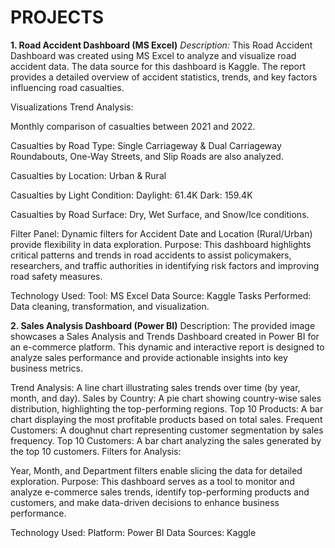 # PROJECTS
**1. Road Accident Dashboard (MS Excel)**
_Description:_
This Road Accident Dashboard was created using MS Excel to analyze and visualize road accident data. The data source for this dashboard is Kaggle. The report provides a detailed overview of accident statistics, trends, and key factors influencing road casualties.

Visualizations Trend Analysis:

Monthly comparison of casualties between 2021 and 2022.

Casualties by Road Type:
Single Carriageway & Dual Carriageway
Roundabouts, One-Way Streets, and Slip Roads are also analyzed.

Casualties by Location:
Urban & Rural

Casualties by Light Condition:
Daylight: 61.4K
Dark: 159.4K

Casualties by Road Surface:
Dry, Wet Surface, and Snow/Ice conditions.

Filter Panel:
Dynamic filters for Accident Date and Location (Rural/Urban) provide flexibility in data exploration.
Purpose:
This dashboard highlights critical patterns and trends in road accidents to assist policymakers, researchers, and traffic authorities in identifying risk factors and improving road safety measures.

Technology Used:
Tool: MS Excel
Data Source: Kaggle
Tasks Performed: Data cleaning, transformation, and visualization.


**2. Sales Analysis Dashboard (Power BI)**
Description:
The provided image showcases a Sales Analysis and Trends Dashboard created in Power BI for an e-commerce platform. This dynamic and interactive report is designed to analyze sales performance and provide actionable insights into key business metrics.

Trend Analysis:
A line chart illustrating sales trends over time (by year, month, and day).
Sales by Country:
A pie chart showing country-wise sales distribution, highlighting the top-performing regions.
Top 10 Products:
A bar chart displaying the most profitable products based on total sales.
Frequent Customers:
A doughnut chart representing customer segmentation by sales frequency.
Top 10 Customers:
A bar chart analyzing the sales generated by the top 10 customers.
Filters for Analysis:

Year, Month, and Department filters enable slicing the data for detailed exploration.
Purpose:
This dashboard serves as a tool to monitor and analyze e-commerce sales trends, identify top-performing products and customers, and make data-driven decisions to enhance business performance.

Technology Used:
Platform: Power BI
Data Sources: Kaggle
